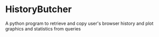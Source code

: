 # HistoryButcher
A python program to retrieve and copy user's browser history and plot graphics and statistics from queries
